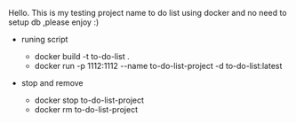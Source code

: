 Hello. This is my testing project name to do list using docker and no need to setup db ,please enjoy :)

- runing script
  - docker build -t to-do-list .
  - docker run -p 1112:1112 --name to-do-list-project -d to-do-list:latest

- stop and remove
  - docker stop to-do-list-project
  - docker rm to-do-list-project
